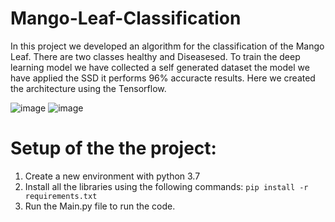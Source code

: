 # Mango-Leaf-Classification

In this project we developed an algorithm for the classification of the Mango Leaf.
There are two classes healthy and Diseasesed. To train the deep learning model we 
have collected a self generated dataset the model we have applied the SSD it performs
96% accuracte results. Here we created the architecture using the Tensorflow.

![image](https://user-images.githubusercontent.com/68701684/221820860-0be19812-8e0b-4e0e-8a89-1e06b119a425.png)
![image](https://user-images.githubusercontent.com/68701684/221821118-843965dc-5f2c-4fcb-8614-ba2bbf2b76e3.png)

# Setup of the the project:
1. Create a new environment with python 3.7
2. Install all the libraries using the following commands: ``pip install -r requirements.txt``
3. Run the Main.py file to run the code.
